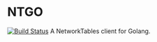 NTGO
====
[![Build Status](https://travis-ci.org/HowardStark/ntgo.svg?branch=master)](https://travis-ci.org/HowardStark/ntgo)
A NetworkTables client for Golang.


